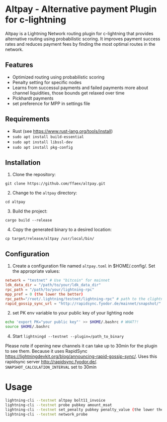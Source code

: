 # Altpay - Alternative payment Plugin for c-lightning

Altpay is a Lightning Network routing plugin for c-lightning that provides alternative routing using probabilistic scoring. It improves payment success rates and reduces payment fees by finding the most optimal routes in the network.
## Features

- Optimized routing using probabilistic scoring
- Penalty setting for specific nodes
- Learns from successul payments and failed payments more about channel liquidities, those bounds get relaxed over time
- Pickhardt payments
- set preference for MPP in settings file

## Requirements

- Rust (see https://www.rust-lang.org/tools/install)
- `sudo apt install build-essential`
- `sudo apt install libssl-dev`
- `sudo apt install pkg-config`


## Installation

1. Clone the repository:
```
git clone https://github.com/ffaex/altpay.git
```
2. Change to the `altpay` directory:
```
cd altpay
```

3. Build the project:
```
cargo build --release
```

4. Copy the generated binary to a desired location:
```
cp target/release/altpay /usr/local/bin/
```

## Configuration

1. Create a configuration file named `altpay.toml` in $HOME/.config/. Set the appropriate values:

```toml
network = "testnet" # Use "bitcoin" for mainnet  
ldk_data_dir = "/path/to/your/ldk_data_dir"  
rpc_path = "/path/to/your/lightning-rpc"  
mpp_pref = 0 (the lower the better)  
rpc_path="/root/.lightning/testnet/lightning-rpc" # path to the clightning rpc socket for mainnet usually /root/.lightning/bitcoin/lightning-rpc  
rapid_gossip_sync_url = "http://rapidsync.fyodor.de/mainnet/snapshot/"
```

2. set PK env variable to your public key of your lighting node
```sh
echo 'export PK="your public key"' >> $HOME/.bashrc # WHAT?!
source $HOME/.bashrc
```
4. Start `lightningd --testnet --plugin=/path_to_binary`

Please note if opening new channels it can take up to 30min for the plugin to see them. Because it uses RapidSync https://lightningdevkit.org/blog/announcing-rapid-gossip-sync/. Uses this rapidsync server http://rapidsync.fyodor.de/. `SNAPSHOT_CALCULATION_INTERVAL` set to 30min

# Usage 
```bash
lightning-cli --testnet altpay bolt11_invoice  
lightning-cli --testnet probe pubkey amount_msat  
lightning-cli --testnet set_penalty pubkey penalty_value (the lower the better)
lightning-cli --testnet network_probe 
```
